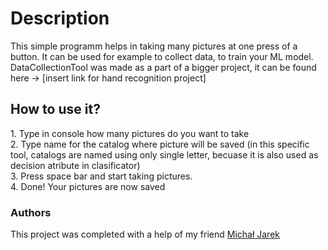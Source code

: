 <h1>Description</h1>
This simple programm helps in taking many pictures at one press of a button. It can be used for example to collect data, to train your ML model. 
DataCollectionTool was made as a part of a bigger project, it can be found here -> [insert link for hand recognition project] 

<h2>How to use it?</h2>
1. Type in console how many pictures do you want to take <br>
2. Type name for the catalog where picture will be saved (in this specific tool, catalogs are named using only single letter, becuase it is also used as decision atribute in clasificator) <br>
3. Press space bar and start taking pictures. <br>
4. Done! Your pictures are now saved <br>

<h3>Authors</h3>
This project was completed with a help of my friend <a href = "https://github.com/mj-pjatk">Michał Jarek</a>
